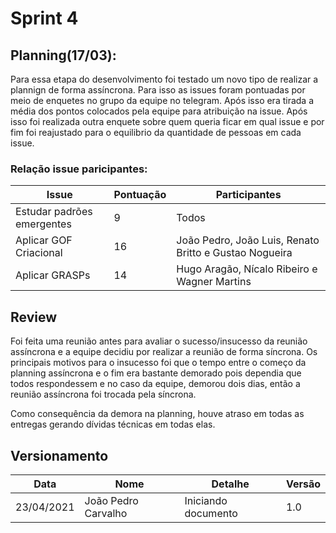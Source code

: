 # Sprint 4

## Planning(17/03):

Para essa etapa do desenvolvimento foi testado um novo tipo de realizar a plannign de forma assíncrona. Para isso as issues foram pontuadas por meio de enquetes no grupo da equipe no telegram. Após isso era tirada a média dos pontos colocados pela equipe para atribuição na issue. Após isso foi realizada outra enquete sobre quem queria ficar em qual issue e por fim foi reajustado para o equilibrio da quantidade de pessoas em cada issue. 

### Relação issue paricipantes:

|Issue|Pontuação|Participantes|
|---|---|---|
|Estudar padrões emergentes|9|Todos|
|Aplicar GOF Criacional|16|João Pedro, João Luis, Renato Britto e Gustao Nogueira|
|Aplicar GRASPs|14|Hugo Aragão, Nícalo Ribeiro e Wagner Martins|

## Review

Foi feita uma reunião antes para avaliar o sucesso/insucesso da reunião assíncrona e a equipe decidiu por realizar a reunião de forma síncrona. Os principais motivos para o insucesso foi que o tempo entre o começo da planning assíncrona e o fim era bastante demorado pois dependia que todos respondessem e no caso da equipe, demorou dois dias, então a reunião assíncrona foi trocada pela síncrona.

Como consequência da demora na planning, houve atraso em todas as entregas gerando dívidas técnicas em todas elas.

## Versionamento

|Data|Nome|Detalhe|Versão|
|---|---|---|---|
|23/04/2021|João Pedro Carvalho|Iniciando documento|1.0|